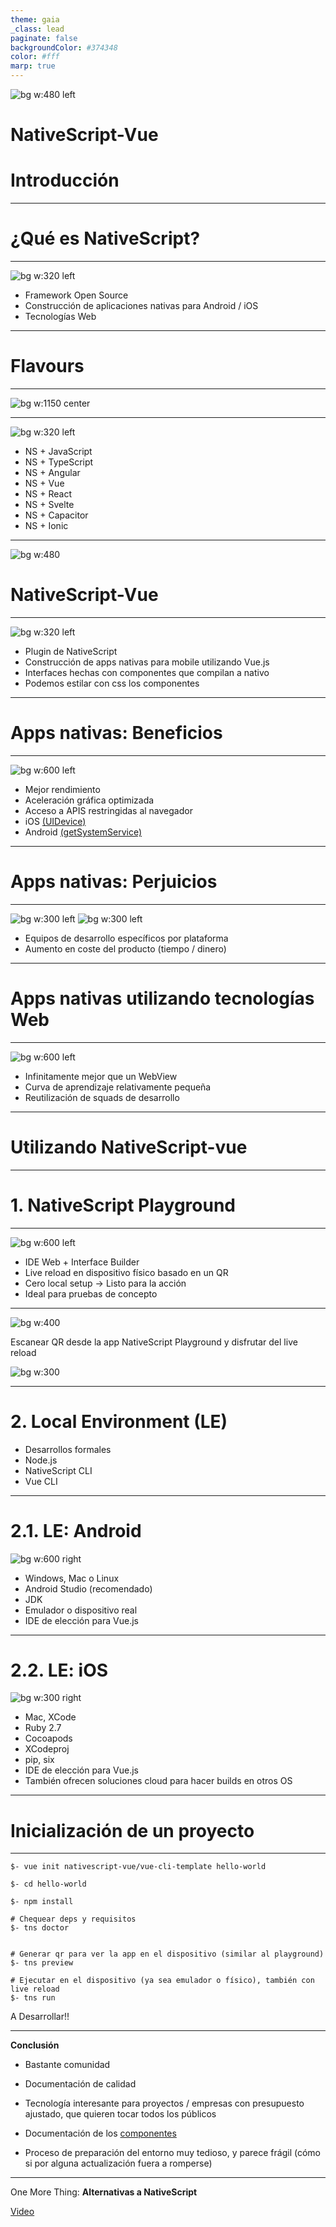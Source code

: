 ```yaml
---
theme: gaia
_class: lead
paginate: false
backgroundColor: #374348
color: #fff
marp: true
---
```


![bg w:480 left](./assets/nativescript.png)

# NativeScript-Vue

# Introducción

---

<!-- _class: lead -->

# ¿Qué es NativeScript?

---

<!-- _class: lead -->

![bg w:320 left](./assets/ns.png)

-   Framework Open Source
-   Construcción de aplicaciones nativas para Android / iOS
-   Tecnologías Web

---

<!-- _class: lead -->

# Flavours

---

<!-- _class: lead -->

![bg w:1150 center](./assets/flavours.png)

---

<!-- _class: lead -->

![bg w:320 left](./assets/flavours.png)

-   NS + JavaScript
-   NS + TypeScript
-   NS + Angular
-   NS + Vue
-   NS + React
-   NS + Svelte
-   NS + Capacitor
-   NS + Ionic

---

![bg w:480](./assets/phone.svg)

# NativeScript-Vue

---

<!-- _class: lead -->

![bg w:320 left](./assets/nsvue.png)

-   Plugin de NativeScript
-   Construcción de apps nativas para mobile utilizando Vue.js
-   Interfaces hechas con componentes que compilan a nativo
-   Podemos estilar con css los componentes

---

<!-- _class: lead -->

# Apps nativas: Beneficios

---

<!-- _class: lead -->

![bg w:600 left](./assets/battery.png)

-   Mejor rendimiento
-   Aceleración gráfica optimizada
-   Acceso a APIS restringidas al navegador
-   iOS [(UIDevice)](https://developer.apple.com/documentation/uikit/uidevice)
-   Android [(getSystemService)](https://developer.android.com/reference/android/content/Context#getSystemService)

---

<!-- _class: lead -->

# Apps nativas: Perjuicios

---

<!-- _class: lead -->

![bg w:300 left](./assets/xcode.png)
![bg w:300 left](./assets/androidstudio.png)

-   Equipos de desarrollo específicos por plataforma
-   Aumento en coste del producto (tiempo / dinero)

---

<!-- _class: lead -->

# Apps nativas utilizando tecnologías Web

---

<!-- _class: lead -->

![bg w:600 left](./assets/hybrid.png)

-   Infinitamente mejor que un WebView
-   Curva de aprendizaje relativamente pequeña
-   Reutilización de squads de desarrollo

---

<!-- _class: lead -->

# Utilizando NativeScript-vue

---

<!-- _class: lead -->

# 1. NativeScript Playground

---

<!-- _class: lead -->

![bg w:600 left](./assets/playground.png)

-   IDE Web + Interface Builder
-   Live reload en dispositivo físico basado en un QR
-   Cero local setup -> Listo para la acción
-   Ideal para pruebas de concepto

---

![bg w:400](./assets/qr.png)

Escanear QR desde la app NativeScript Playground y disfrutar del live reload

![bg w:300](./assets/appplayground.png)

---

<!-- _class: lead -->

# 2. Local Environment (LE)

-   Desarrollos formales
-   Node.js
-   NativeScript CLI
-   Vue CLI

---

# 2.1. LE: Android

![bg w:600 right](./assets/androidlogo.png)

-   Windows, Mac o Linux
-   Android Studio (recomendado)
-   JDK
-   Emulador o dispositivo real
-   IDE de elección para Vue.js

---

# 2.2. LE: iOS

![bg w:300 right](./assets/applelogo.png)

-   Mac, XCode
-   Ruby 2.7
-   Cocoapods
-   XCodeproj
-   pip, six
-   IDE de elección para Vue.js
-   También ofrecen soluciones cloud para hacer builds en otros OS

---

<!-- _class: lead -->

# Inicialización de un proyecto

---

```shell
$- vue init nativescript-vue/vue-cli-template hello-world

$- cd hello-world

$- npm install

# Chequear deps y requisitos
$- tns doctor


# Generar qr para ver la app en el dispositivo (similar al playground)
$- tns preview

# Ejecutar en el dispositivo (ya sea emulador o físico), también con live reload
$- tns run
```

A Desarrollar!!

---

**Conclusión**

-   Bastante comunidad
-   Documentación de calidad
-   Tecnología interesante para proyectos / empresas con presupuesto ajustado, que quieren tocar todos los públicos
-   Documentación de los [componentes](https://nativescript-vue.org/en/docs)

-   Proceso de preparación del entorno muy tedioso, y parece frágil (cómo si por alguna actualización fuera a romperse)

---

<!-- _class: lead -->

One More Thing: **Alternativas a NativeScript**

[Video](https://www.youtube.com/watch?v=rb8smP_xTTY)
